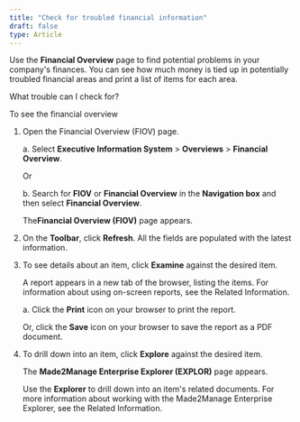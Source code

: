 ```yaml
---
title: "Check for troubled financial information"
draft: false
type: Article
---
```


Use the **Financial Overview** page to find potential problems in your company's finances. You can see how much money is tied up in potentially troubled financial areas and print a list of items for each area.

What trouble can I check for?

To see the financial overview

1. Open the Financial Overview (FIOV) page.

    a. Select **Executive Information System** > **Overviews** > **Financial Overview**.

    Or

    b. Search for **FIOV** or **Financial Overview** in the **Navigation box** and then select **Financial Overview**.

    The**Financial Overview (FIOV)** page appears.

2. On the **Toolbar**, click **Refresh**. All the fields are populated with the latest information.

3. To see details about an item, click **Examine** against the desired item.

    A report appears in a new tab of the browser, listing the items. For information about using on-screen reports, see the Related Information.

    a. Click the **Print** icon on your browser to print the report.

    Or, click the **Save** icon on your browser to save the report as a PDF document.

4. To drill down into an item, click  **Explore** against the desired item.

    The **Made2Manage Enterprise Explorer (EXPLOR)** page appears.

    Use the **Explorer** to drill down into an item's related documents. For more information about working with the Made2Manage Enterprise Explorer, see the Related Information.

